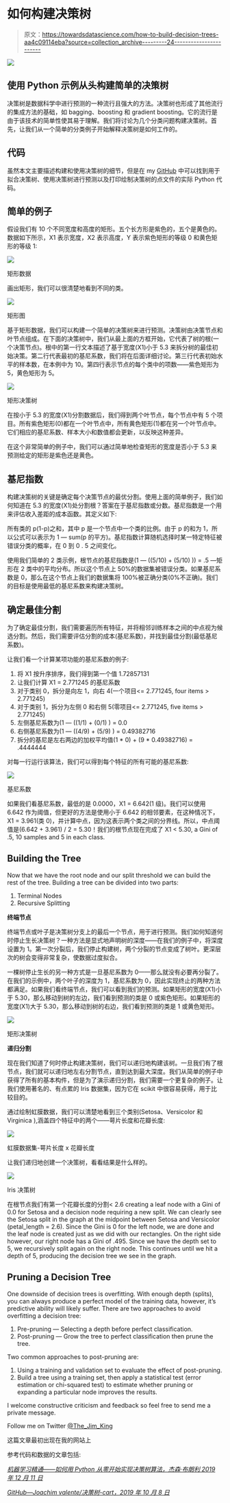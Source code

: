 # 如何构建决策树

> 原文：<https://towardsdatascience.com/how-to-build-decision-trees-aa4c09114eba?source=collection_archive---------24----------------------->

![](img/606494366d38000b3c11ce093f287a30.png)

## 使用 Python 示例从头构建简单的决策树

决策树是数据科学中进行预测的一种流行且强大的方法。决策树也形成了其他流行的集成方法的基础，如 bagging、boosting 和 gradient boosting。它的流行是由于该技术的简单性使其易于理解。我们将讨论为几个分类问题构建决策树。首先，让我们从一个简单的分类例子开始解释决策树是如何工作的。

## 代码

虽然本文主要描述构建和使用决策树的细节，但是在 my [GitHub](https://github.com/JimKing100/Decision_Tree_Live) 中可以找到用于拟合决策树、使用决策树进行预测以及打印绘制决策树的点文件的实际 Python 代码。

## 简单的例子

假设我们有 10 个不同宽度和高度的矩形。五个长方形是紫色的，五个是黄色的。数据如下所示，X1 表示宽度，X2 表示高度，Y 表示紫色矩形的等级 0 和黄色矩形的等级 1:

![](img/49846ab8742f76779a71d003222c2e85.png)

矩形数据

画出矩形，我们可以很清楚地看到不同的类。

![](img/494ae17eeaec9a9d8d3512c1562259cf.png)

矩形图

基于矩形数据，我们可以构建一个简单的决策树来进行预测。决策树由决策节点和叶节点组成。在下面的决策树中，我们从最上面的方框开始，它代表了树的根(一个决策节点)。根中的第一行文本描述了基于宽度(X1)小于 5.3 来拆分树的最佳初始决策。第二行代表最初的基尼系数，我们将在后面详细讨论。第三行代表初始水平的样本数，在本例中为 10。第四行表示节点的每个类中的项数——紫色矩形为 5，黄色矩形为 5。

![](img/606494366d38000b3c11ce093f287a30.png)

矩形决策树

在按小于 5.3 的宽度(X1)分割数据后，我们得到两个叶节点，每个节点中有 5 个项目。所有紫色矩形(0)都在一个叶节点中，所有黄色矩形(1)都在另一个叶节点中。它们相应的基尼系数、样本大小和数值都会更新，以反映这种差异。

在这个非常简单的例子中，我们可以通过简单地检查矩形的宽度是否小于 5.3 来预测给定的矩形是紫色还是黄色。

## 基尼指数

构建决策树的关键是确定每个决策节点的最优分割。使用上面的简单例子，我们如何知道在 5.3 的宽度(X1)处分割根？答案在于基尼指数或分数。基尼指数是一个用来评估收入差距的成本函数。其定义如下:

所有类的 p(1-p)之和，其中 p 是一个节点中一个类的比例。由于 p 的和为 1，所以公式可以表示为 1 — sum(p 的平方)。基尼指数计算随机选择时某一特定特征被错误分类的概率，在 0 到 0 . 5 之间变化。

使用我们简单的 2 类示例，根节点的基尼指数是(1 — ((5/10) + (5/10) )) = .5 —矩形在 2 类中的平均分布。所以这个节点上 50%的数据集被错误分类。如果基尼系数是 0，那么在这个节点上我们的数据集将 100%被正确分类(0%不正确)。我们的目标是使用最低的基尼系数来构建决策树。

## 确定最佳分割

为了确定最佳分割，我们需要遍历所有特征，并将相邻训练样本之间的中点视为候选分割。然后，我们需要评估分割的成本(基尼系数)，并找到最佳分割(最低基尼系数)。

让我们看一个计算某项功能的基尼系数的例子:

1.  将 X1 按升序排序，我们得到第一个值 1.72857131
2.  让我们计算 X1 = 2.771245 的基尼系数
3.  对于类别 0，拆分是向左 1，向右 4(一个项目<= 2.771245, four items > 2.771245)
4.  对于类别 1，拆分为左侧 0 和右侧 5(零项目<= 2.771245, five items > 2.771245)
5.  左侧基尼系数为(1 — ((1/1) + (0/1) ) = 0.0
6.  右侧基尼系数为(1 — ((4/9) + (5/9) ) = 0.49382716
7.  拆分的基尼是左右两边的加权平均值(1 * 0) + (9 * 0.49382716) = .4444444

对每一行运行该算法，我们可以得到每个特征的所有可能的基尼系数:

![](img/b5b7b1cd771e9bacac0e380a41ecc6a8.png)

基尼系数

如果我们看基尼系数，最低的是 0.0000，X1 = 6.642(1 级)。我们可以使用 6.642 作为阈值，但更好的方法是使用小于 6.642 的相邻要素，在这种情况下，X1 = 3.961(类 0)，并计算中点，因为这表示两个类之间的分界线。所以，中点阈值是(6.642 + 3.961) / 2 = 5.30！我们的根节点现在完成了 X1 < 5.30, a Gini of .5, 10 samples and 5 in each class.

## Building the Tree

Now that we have the root node and our split threshold we can build the rest of the tree. Building a tree can be divided into two parts:

1.  Terminal Nodes
2.  Recursive Splitting

**终端节点**

终端节点或叶子是决策树分支上的最后一个节点，用于进行预测。我们如何知道何时停止生长决策树？一种方法是显式地声明树的深度——在我们的例子中，将深度设置为 1。第一次分裂后，我们停止构建树，两个分裂的节点变成了树叶。更深层次的树会变得非常复杂，使数据过度拟合。

一棵树停止生长的另一种方式是一旦基尼系数为 0——那么就没有必要再分裂了。在我们的示例中，两个叶子的深度为 1，基尼系数为 0，因此实现终止的两种方法都满足。如果我们看终端节点，我们可以看到我们的预测。如果矩形的宽度(X1)小于 5.30，那么移动到树的左边，我们看到预测的类是 0 或紫色矩形。如果矩形的宽度(X1)大于 5.30，那么移动到树的右边，我们看到预测的类是 1 或黄色矩形。

![](img/606494366d38000b3c11ce093f287a30.png)

矩形决策树

**递归分割**

现在我们知道了何时停止构建决策树，我们可以递归地构建该树。一旦我们有了根节点，我们就可以递归地左右分割节点，直到达到最大深度。我们从简单的例子中获得了所有的基本构件，但是为了演示递归分割，我们需要一个更复杂的例子。让我们使用著名的、有点累的 Iris 数据集，因为它在 scikit 中很容易获得，用于比较目的。

通过绘制虹膜数据，我们可以清楚地看到三个类别(Setosa、Versicolor 和 Virginica ),涵盖四个特征中的两个——萼片长度和花瓣长度:

![](img/edd17cc225e3dfbda782c8044588c53f.png)

虹膜数据集-萼片长度 x 花瓣长度

让我们递归地创建一个决策树，看看结果是什么样的。

![](img/322b4e563cf826ecd8817d1e47344d75.png)

Iris 决策树

在根节点我们有第一个花瓣长度的分割< 2.6 creating a leaf node with a Gini of 0.0 for Setosa and a decision node requiring a new split. We can clearly see the Setosa split in the graph at the midpoint between Setosa and Versicolor (petal_length = 2.6). Since the Gini is 0 for the left node, we are done and the leaf node is created just as we did with our rectangles. On the right side however, our right node has a Gini of .495\. Since we have the depth set to 5, we recursively split again on the right node. This continues until we hit a depth of 5, producing the decision tree we see in the graph.

## Pruning a Decision Tree

One downside of decision trees is overfitting. With enough depth (splits), you can always produce a perfect model of the training data, however, it’s predictive ability will likely suffer. There are two approaches to avoid overfitting a decision tree:

1.  Pre-pruning — Selecting a depth before perfect classification.
2.  Post-pruning — Grow the tree to perfect classification then prune the tree.

Two common approaches to post-pruning are:

1.  Using a training and validation set to evaluate the effect of post-pruning.
2.  Build a tree using a training set, then apply a statistical test (error estimation or chi-squared test) to estimate whether pruning or expanding a particular node improves the results.

I welcome constructive criticism and feedback so feel free to send me a private message.

Follow me on Twitter [@The_Jim_King](https://twitter.com/The_Jim_King)

这篇文章最初出现在我的网站上

参考代码和数据的文章包括:

[*机器学习精通——如何用 Python 从零开始实现决策树算法，杰森·布朗利 2019 年 12 月 11 日*](https://machinelearningmastery.com/implement-decision-tree-algorithm-scratch-python/)

[*GitHub—Joachim valente/决策树-cart，2019 年 10 月 8 日*](/decision-tree-from-scratch-in-python-46e99dfea775)
